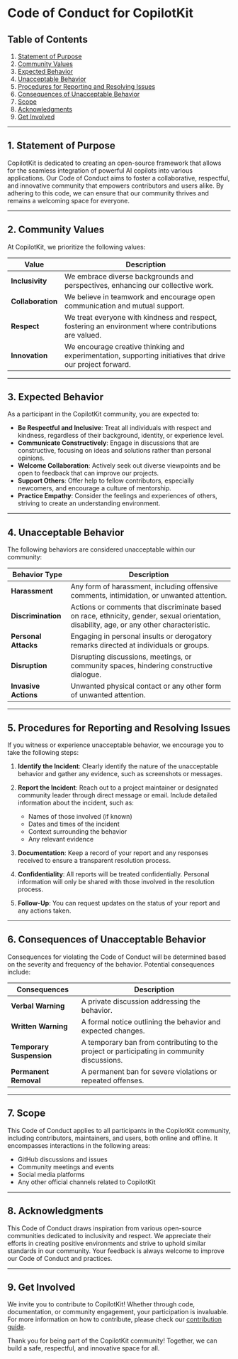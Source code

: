 # Code of Conduct for CopilotKit

## Table of Contents

1. [Statement of Purpose](#statement-of-purpose)
2. [Community Values](#community-values)
3. [Expected Behavior](#expected-behavior)
4. [Unacceptable Behavior](#unacceptable-behavior)
5. [Procedures for Reporting and Resolving Issues](#procedures-for-reporting-and-resolving-issues)
6. [Consequences of Unacceptable Behavior](#consequences-of-unacceptable-behavior)
7. [Scope](#scope)
8. [Acknowledgments](#acknowledgments)
9. [Get Involved](#get-involved)

---

## 1. Statement of Purpose

CopilotKit is dedicated to creating an open-source framework that allows for the seamless integration of powerful AI copilots into various applications. Our Code of Conduct aims to foster a collaborative, respectful, and innovative community that empowers contributors and users alike. By adhering to this code, we can ensure that our community thrives and remains a welcoming space for everyone.

---

## 2. Community Values

At CopilotKit, we prioritize the following values:

| **Value**       | **Description**                                                                 |
|------------------|---------------------------------------------------------------------------------|
| **Inclusivity**   | We embrace diverse backgrounds and perspectives, enhancing our collective work.|
| **Collaboration** | We believe in teamwork and encourage open communication and mutual support.    |
| **Respect**       | We treat everyone with kindness and respect, fostering an environment where contributions are valued. |
| **Innovation**    | We encourage creative thinking and experimentation, supporting initiatives that drive our project forward. |

---

## 3. Expected Behavior

As a participant in the CopilotKit community, you are expected to:

- **Be Respectful and Inclusive**: Treat all individuals with respect and kindness, regardless of their background, identity, or experience level.
- **Communicate Constructively**: Engage in discussions that are constructive, focusing on ideas and solutions rather than personal opinions.
- **Welcome Collaboration**: Actively seek out diverse viewpoints and be open to feedback that can improve our projects.
- **Support Others**: Offer help to fellow contributors, especially newcomers, and encourage a culture of mentorship.
- **Practice Empathy**: Consider the feelings and experiences of others, striving to create an understanding environment.

---

## 4. Unacceptable Behavior

The following behaviors are considered unacceptable within our community:

| **Behavior Type**        | **Description**                                                 |
|--------------------------|-----------------------------------------------------------------|
| **Harassment**           | Any form of harassment, including offensive comments, intimidation, or unwanted attention. |
| **Discrimination**       | Actions or comments that discriminate based on race, ethnicity, gender, sexual orientation, disability, age, or any other characteristic. |
| **Personal Attacks**     | Engaging in personal insults or derogatory remarks directed at individuals or groups. |
| **Disruption**           | Disrupting discussions, meetings, or community spaces, hindering constructive dialogue. |
| **Invasive Actions**     | Unwanted physical contact or any other form of unwanted attention. |

---

## 5. Procedures for Reporting and Resolving Issues

If you witness or experience unacceptable behavior, we encourage you to take the following steps:

1. **Identify the Incident**: Clearly identify the nature of the unacceptable behavior and gather any evidence, such as screenshots or messages.
  
2. **Report the Incident**: Reach out to a project maintainer or designated community leader through direct message or email. Include detailed information about the incident, such as:
   - Names of those involved (if known)
   - Dates and times of the incident
   - Context surrounding the behavior
   - Any relevant evidence

3. **Documentation**: Keep a record of your report and any responses received to ensure a transparent resolution process.

4. **Confidentiality**: All reports will be treated confidentially. Personal information will only be shared with those involved in the resolution process.

5. **Follow-Up**: You can request updates on the status of your report and any actions taken.

---

## 6. Consequences of Unacceptable Behavior

Consequences for violating the Code of Conduct will be determined based on the severity and frequency of the behavior. Potential consequences include:

| **Consequences**         | **Description**                                               |
|--------------------------|---------------------------------------------------------------|
| **Verbal Warning**       | A private discussion addressing the behavior.                |
| **Written Warning**      | A formal notice outlining the behavior and expected changes. |
| **Temporary Suspension**  | A temporary ban from contributing to the project or participating in community discussions. |
| **Permanent Removal**    | A permanent ban for severe violations or repeated offenses.   |

---

## 7. Scope

This Code of Conduct applies to all participants in the CopilotKit community, including contributors, maintainers, and users, both online and offline. It encompasses interactions in the following areas:

- GitHub discussions and issues
- Community meetings and events
- Social media platforms
- Any other official channels related to CopilotKit

---

## 8. Acknowledgments

This Code of Conduct draws inspiration from various open-source communities dedicated to inclusivity and respect. We appreciate their efforts in creating positive environments and strive to uphold similar standards in our community. Your feedback is always welcome to improve our Code of Conduct and practices.

---

## 9. Get Involved

We invite you to contribute to CopilotKit! Whether through code, documentation, or community engagement, your participation is invaluable. For more information on how to contribute, please check our [contribution guide](https://docs.copilotkit.ai/contributing/docs-contributions#how-to-contribute).

Thank you for being part of the CopilotKit community! Together, we can build a safe, respectful, and innovative space for all.
